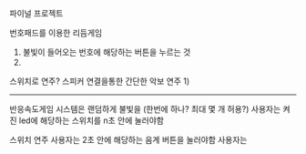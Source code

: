 파이널 프로젝트

번호패드를 이용한 리듬게임 
1) 불빛이 들어오는 번호에 해당하는 버튼을 누르는 것 
2) 


스위치로 연주? 스피커 연결을통한 간단한 악보 연주 
1) 



*******************************

반응속도게임 
시스템은 랜덤하게 불빛을 (한번에 하나? 최대 몇 개 허용?)
사용자는 켜진 led에 해당하는 스위치를 n초 안에 눌러야함


스위치 연주
사용자는 2초 안에 해당하는 음계 버튼을 눌러야함
사용자는 




